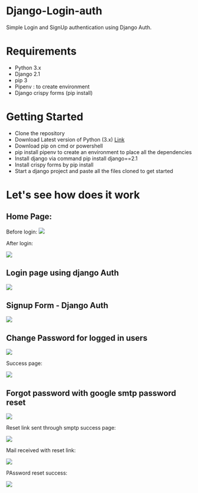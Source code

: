 # Django-Login-auth

Simple Login and SignUp authentication using Django Auth.

<h1>Requirements</h1>
<ul>
  <li>Python 3.x</li>
  <li>Django 2.1</li>
  <li>pip 3</li>
  <li>Pipenv : to create environment</li>
  <li>Django crispy forms (pip install)</li>
</ul>

<h1>Getting Started</h1>
<ul>
    <li>Clone the repository</li>
    <li>Download Latest version of Python (3.x) <a href="https://www.python.org/downloads/"> Link </a> </li>
    <li>Download pip on cmd or powershell</li>
    <li>pip install pipenv to create an environment to place all the dependencies</li>
    <li>Install django via command pip install django==2.1</li>
    <li>Install crispy forms by pip install</li>
    <li>Start a django project and paste all the files cloned to get started</li>
</ul>

#              Let's see how does it work 

## Home Page: 
  Before login:
  ![](https://imgur.com/nT1Xhz9)
  
  After login:
  
  ![](https://imgur.com/vHrTwa8)

## Login page using django Auth

![](https://imgur.com/CIDlQEN)

## Signup Form - Django Auth
![](https://imgur.com/EArliif)

## Change Password for logged in users

![](https://imgur.com/u4ayE48)

Success page:

![](https://imgur.com/v9fVJ5B)

## Forgot password with google smtp password reset

![](https://imgur.com/JSMhNmT)

Reset link sent through smptp success page:

![](https://imgur.com/pagOCuz)

Mail received with reset link:

![](https://imgur.com/PQBxsHU)

PAssword reset success:

![](https://imgur.com/u8j1bGQ)



